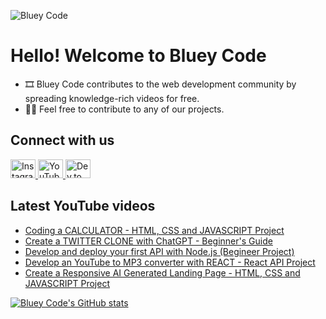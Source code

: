 ![Bluey Code](https://i.imgur.com/rBhrS8S.png)

# Hello! Welcome to Bluey Code

* 🎞 Bluey Code contributes to the web development community by spreading knowledge-rich videos for free.
* 👨‍💻 Feel free to contribute to any of our projects.

## Connect with us

<p>
    <a href="https://instagram.com/blueycode">
    <img
        src="https://raw.githubusercontent.com/rahuldkjain/github-profile-readme-generator/master/src/images/icons/Social/instagram.svg"
        alt="Instagram"
        height="30"
        width="40"
    />
    </a>
    <a href="https://www.youtube.com/@blueycode">
    <img
        src="https://raw.githubusercontent.com/rahuldkjain/github-profile-readme-generator/master/src/images/icons/Social/youtube.svg"
        alt="YouTube"
        height="30"
        width="40"
    />
    </a>
    <a href="https://dev.to/blueycode">
    <img
        src="https://raw.githubusercontent.com/rahuldkjain/github-profile-readme-generator/master/src/images/icons/Social/devto.svg"
        alt="Dev.to"
        height="30"
        width="40"
    />
    </a>
<p>

## Latest YouTube videos

<!-- YouTube video list only show up on GitHub, not on local development -->

<!-- BLOG-POST-LIST:START -->
- [Coding a CALCULATOR - HTML, CSS and JAVASCRIPT Project](https://www.youtube.com/watch?v=0Q0Eo0eAMz8)
- [Create a TWITTER CLONE with ChatGPT - Beginner&#39;s Guide](https://www.youtube.com/watch?v=XrRXJQqk05M)
- [Develop and deploy your first API with Node.js &lpar;Begineer Project&rpar;](https://www.youtube.com/watch?v=6jnx2ZCRRrg)
- [Develop an YouTube to MP3 converter with REACT - React API Project](https://www.youtube.com/watch?v=Vna2IwPl4Kk)
- [Create a Responsive AI Generated Landing Page - HTML, CSS and JAVASCRIPT Project](https://www.youtube.com/watch?v=iZq4cjR5M6w)
<!-- BLOG-POST-LIST:END -->

[![Bluey Code's GitHub stats](https://github-readme-stats.vercel.app/api?username=blueycode&theme=dark&hide_border=true&show_icons=true)](https://github.com/anuraghazra/github-readme-stats)
